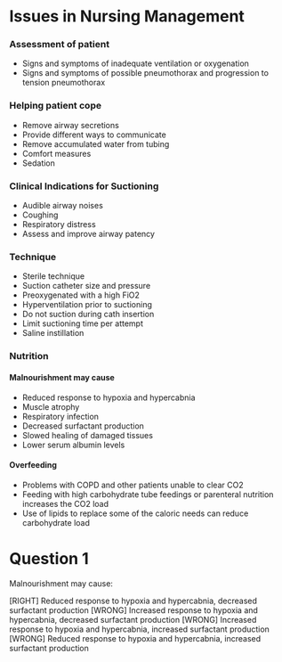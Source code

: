 # Issues in Nursing Management

### Assessment of patient
* Signs and symptoms of inadequate ventilation or oxygenation
* Signs and symptoms of possible pneumothorax and progression to tension pneumothorax

### Helping patient cope
* Remove airway secretions
* Provide different ways to communicate
* Remove accumulated water from tubing
* Comfort measures
* Sedation

### Clinical Indications for Suctioning
* Audible airway noises
* Coughing
* Respiratory distress
* Assess and improve airway patency

### Technique
* Sterile technique
* Suction catheter size and pressure
* Preoxygenated with a high FiO2
* Hyperventilation prior to suctioning
* Do not suction during cath insertion
* Limit suctioning time per attempt
* Saline instillation

### Nutrition

#### Malnourishment may cause
* Reduced response to hypoxia and hypercabnia
* Muscle atrophy
* Respiratory infection
* Decreased surfactant production
* Slowed healing of damaged tissues
* Lower serum albumin levels

#### Overfeeding
* Problems with COPD and other patients unable to clear CO2
* Feeding with high carbohydrate tube feedings or parenteral nutrition increases the CO2 load
* Use of lipids to replace some of the caloric needs can reduce carbohydrate load

# Question 1
Malnourishment may cause:

[RIGHT] Reduced response to hypoxia and hypercabnia, decreased surfactant production
[WRONG] Increased response to hypoxia and hypercabnia, decreased surfactant production
[WRONG] Increased response to hypoxia and hypercabnia, increased surfactant production 
[WRONG] Reduced response to hypoxia and hypercabnia, increased surfactant production